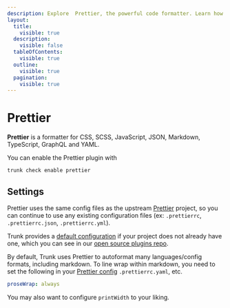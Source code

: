 ```yaml
---
description: Explore  Prettier, the powerful code formatter. Learn how to install, configure, and effectively use Prettier to enhance your coding workflow.
layout:
  title:
    visible: true
  description:
    visible: false
  tableOfContents:
    visible: true
  outline:
    visible: true
  pagination:
    visible: true
---
```


# Prettier

**Prettier** is a formatter for CSS, SCSS, JavaScript, JSON, Markdown, TypeScript, GraphQL and YAML.

You can enable the Prettier plugin with

```shell
trunk check enable prettier
```

## Settings


Prettier uses the same config files as the
upstream [Prettier](https://prettier.io/) project, so you can continue to use any
existing configuration files (ex: `.prettierrc`, `.prettierrc.json`, `.prettierrc.yml`).
    

Trunk provides a [default configuration](https://github.com/trunk-io/plugins/tree/main/linters/prettier) if your project does not already have one,
which you can see in our [open source plugins repo](https://github.com/trunk-io/plugins/tree/main).



By default, Trunk uses Prettier to autoformat many languages/config formats, including markdown. To line wrap within markdown, you need to set the following in your [Prettier config](https://prettier.io/docs/en/configuration.html) `.prettierrc.yaml`, etc.

```yaml
proseWrap: always
```
You may also want to configure `printWidth` to your liking.



